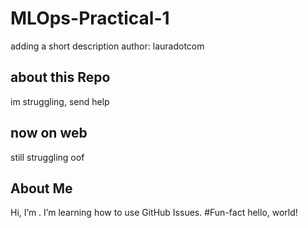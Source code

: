 # MLOps-Practical-1
adding a short description 
author: lauradotcom
## about this Repo
im struggling, send help 
## now on web
still struggling oof
## About Me
Hi, I’m <laura>.
I’m learning how to use GitHub Issues.
#Fun-fact
hello, world!